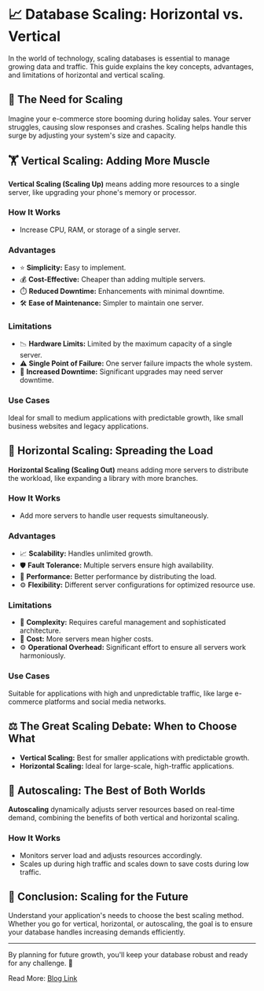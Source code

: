 # 📈 Database Scaling: Horizontal vs. Vertical

In the world of technology, scaling databases is essential to manage growing data and traffic. This guide explains the key concepts, advantages, and limitations of horizontal and vertical scaling.

## 🌟 The Need for Scaling
Imagine your e-commerce store booming during holiday sales. Your server struggles, causing slow responses and crashes. Scaling helps handle this surge by adjusting your system's size and capacity.

## 🏋️ Vertical Scaling: Adding More Muscle
**Vertical Scaling (Scaling Up)** means adding more resources to a single server, like upgrading your phone's memory or processor.

### How It Works
- Increase CPU, RAM, or storage of a single server.

### Advantages
- ⭐ **Simplicity:** Easy to implement.
- 💰 **Cost-Effective:** Cheaper than adding multiple servers.
- ⏱️ **Reduced Downtime:** Enhancements with minimal downtime.
- 🛠️ **Ease of Maintenance:** Simpler to maintain one server.

### Limitations
- 📉 **Hardware Limits:** Limited by the maximum capacity of a single server.
- ⚠️ **Single Point of Failure:** One server failure impacts the whole system.
- 🛑 **Increased Downtime:** Significant upgrades may need server downtime.

### Use Cases
Ideal for small to medium applications with predictable growth, like small business websites and legacy applications.

## 🔄 Horizontal Scaling: Spreading the Load
**Horizontal Scaling (Scaling Out)** means adding more servers to distribute the workload, like expanding a library with more branches.

### How It Works
- Add more servers to handle user requests simultaneously.

### Advantages
- 📈 **Scalability:** Handles unlimited growth.
- 🛡️ **Fault Tolerance:** Multiple servers ensure high availability.
- 🚀 **Performance:** Better performance by distributing the load.
- ⚙️ **Flexibility:** Different server configurations for optimized resource use.

### Limitations
- 🤔 **Complexity:** Requires careful management and sophisticated architecture.
- 💸 **Cost:** More servers mean higher costs.
- ⚙️ **Operational Overhead:** Significant effort to ensure all servers work harmoniously.

### Use Cases
Suitable for applications with high and unpredictable traffic, like large e-commerce platforms and social media networks.

## ⚖️ The Great Scaling Debate: When to Choose What
- **Vertical Scaling:** Best for smaller applications with predictable growth.
- **Horizontal Scaling:** Ideal for large-scale, high-traffic applications.

## 🤖 Autoscaling: The Best of Both Worlds
**Autoscaling** dynamically adjusts server resources based on real-time demand, combining the benefits of both vertical and horizontal scaling.

### How It Works
- Monitors server load and adjusts resources accordingly.
- Scales up during high traffic and scales down to save costs during low traffic.

## 📅 Conclusion: Scaling for the Future
Understand your application's needs to choose the best scaling method. Whether you go for vertical, horizontal, or autoscaling, the goal is to ensure your database handles increasing demands efficiently.

---

By planning for future growth, you'll keep your database robust and ready for any challenge. 🚀

Read More: [Blog Link](https://medium.com/@parmarvenisha725/horizontal-and-vertical-scaling-in-databases-cd160a1408a6)
